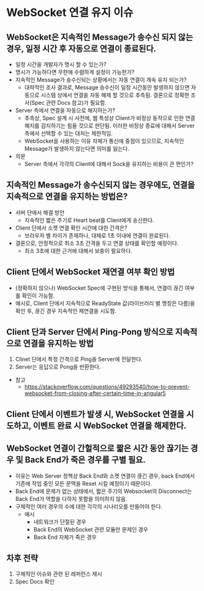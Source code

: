 # WebSocket 연결 유지 이슈

## WebSocket은 지속적인 Message가 송수신 되지 않는 경우, 일정 시간 후 자동으로 연결이 종료된다.
- 일정 시간을 개발자가 명시 할 수 있는가?
- 명시가 가능하다면 무한에 수렴하게 설정이 가능한가?
- 지속적인 Message가 송수신되는 상황에서는 자동 연결이 계속 유지 되는가?
    - 대략적인 조사 결과로, Message 송수신이 일정 시간동안 발생하지 않으면 자동으로 시스템 상에서 연결을 자동 해제 할 것으로 추측됨. 결론으로 정확한 조사(Spec 관련 Docs 참고)가 필요함.
- Server 측에서 연결을 자동으로 해지하는가?
    - 추측상, Spec 설계 시 사전에, 웹 특성상 Client가 비정상 동작으로 인한 연결 해지를 감지하기는 힘들 것으로 판단됨. 이러한 비정상 종료에 대해서 Server측에서 선택할 수 있는 대처는 제한적임.
    - WebSocket을 사용하는 이유 자체가 통신에 중점이 있으므로, 지속적인 Message가 발생하지 않는다면 의미를 잃는다. 
- 의문
    - Server 측에서 각각의 Client에 대해서 Sock을 유지하는 비용이 큰 편인가?


## 지속적인 Message가 송수신되지 않는 경우에도, 연결을 지속적으로 연결을 유지하는 방법은? 
- 서버 단에서 해결 방안 
    - 지속적인 짧은 주기로 Heart beat를 Client에게 송신한다.
- Client 단에서 소켓 연결 확인 시간에 대한 간격은?
    - 브라우저 별 차이가 존재하나, 대체로 1초 이내에 연결이 완료된다.
- 결론으로, 안정적으로 최소 3초 간격을 두고 연결 상태를 확인할 예정이다.
    - 최소 3초에 대한 근거에 대해서 보충이 필요하다.


## Client 단에서 WebSocket 재연결 여부 확인 방법
- (정확하지 않으나) WebSocket Spec에 구현된 방식을 통해서, 연결이 끊긴 여부를 확인이 가능함.
- 예시로, Client 단에서 지속적으로 ReadyState 값(라이브러리 별 명칭은 다름)을 확인 후, 끊긴 경우 지속적인 재연결을 시도함.

## Client 단과 Server 단에서 Ping-Pong 방식으로 지속적으로 연결을 유지하는 방법
1. Clinet 단에서 특정 간격으로 Ping을 Server에 전달한다.
2. Server는 응답으로 Pong을 반환한다.
- 참고
    - https://stackoverflow.com/questions/49293540/how-to-prevent-websocket-from-closing-after-certain-time-in-angular5

## Client 단에서 이벤트가 발생 시, WebSocket 연결을 시도하고, 이벤트 완료 시 WebSocket 연결을 해제한다.


## WebSocket 연결이 간헐적으로 짧은 시간 동안 끊기는 경우 및 Back End가 죽은 경우를 구별 필요. 
- 이유는 Web Server 정책상 Back End와 소켓 연결이 끊긴 경우, back End에서 기존에 작업 중인 모든 문맥을 Reset 시킬 예정이기 때문이다.
- Back End에 문제가 없는 상태에서, 짧은 주기의 Websocket의 Disconnect는 Back End가 역할을 다하지 못함을 의미하지 않음.
- 구체적인 여러 경우의 수에 대한 각각의 시나리오를 만들어야 한다.
    - 예시
        - 네트워크가 단절된 경우
        - Back End의 WebSocket 관련 모듈만 문제인 경우
        - Back End 자체가 죽은 경우 

## 차후 전략
1. 구체적인 이슈와 관련 된 레퍼런스 제시
2. Spec Docs 확인 